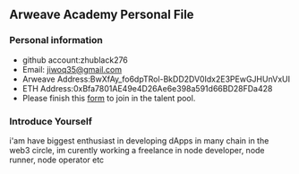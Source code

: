 ## Arweave Academy Personal File

### Personal information

- github account:zhublack276 
- Email: jiwoq35@gmail.com
- Arweave Address:BwXfAy_fo6dpTRol-BkDD2DV0Idx2E3PEwGJHUnVxUI 
- ETH Address:0xBfa7801AE49e4D26Ae6e398a591d66BD28FDa428 
- Please finish this [form](https://docs.google.com/forms/d/e/1FAIpQLSfWA5fIIcBgmRppm3jNz5vmf9Mai_QMVil-2pO4r7YKn_Zhtw/viewform?usp=sf_link) to join in the talent pool.

### Introduce Yourself
 i'am have biggest enthusiast in developing dApps in many chain in the web3 circle, im curently working a freelance in node developer, node runner, node operator etc
